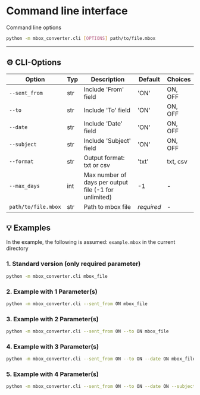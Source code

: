 # Command line interface

Command line options

```bash
python -m mbox_converter.cli [OPTIONS] path/to/file.mbox
```

---

## ⚙️ CLI-Options

| Option              | Typ | Description                                           | Default    | Choices  |
|---------------------|-----|-------------------------------------------------------|------------|----------|
| `--sent_from`       | str | Include 'From' field                                  | 'ON'       | ON, OFF  |
| `--to`              | str | Include 'To' field                                    | 'ON'       | ON, OFF  |
| `--date`            | str | Include 'Date' field                                  | 'ON'       | ON, OFF  |
| `--subject`         | str | Include 'Subject' field                               | 'ON'       | ON, OFF  |
| `--format`          | str | Output format: txt or csv                             | 'txt'      | txt, csv |
| `--max_days`        | int | Max number of days per output file (-1 for unlimited) | -1         | -        |
| `path/to/file.mbox` | str | Path to mbox file                                     | *required* | -        |


## 💡 Examples

In the example, the following is assumed: `example.mbox` in the current directory


### 1. Standard version (only required parameter)

```bash
python -m mbox_converter.cli mbox_file
```

### 2. Example with 1 Parameter(s)

```bash
python -m mbox_converter.cli --sent_from ON mbox_file
```

### 3. Example with 2 Parameter(s)

```bash
python -m mbox_converter.cli --sent_from ON --to ON mbox_file
```

### 4. Example with 3 Parameter(s)

```bash
python -m mbox_converter.cli --sent_from ON --to ON --date ON mbox_file
```

### 5. Example with 4 Parameter(s)

```bash
python -m mbox_converter.cli --sent_from ON --to ON --date ON --subject ON mbox_file
```